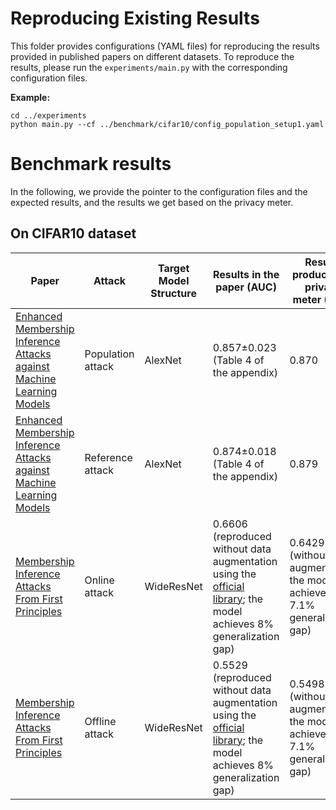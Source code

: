 # Reproducing Existing Results

This folder provides configurations (YAML files) for reproducing the results provided in published papers on different datasets. To reproduce the results, please run the `experiments/main.py` with the corresponding configuration files.

**Example:**

```
cd ../experiments
python main.py --cf ../benchmark/cifar10/config_population_setup1.yaml
```

# Benchmark results

In the following, we provide the pointer to the configuration files and the expected results, and the results we get based on the privacy meter.

## On CIFAR10 dataset

| Paper                                                                                                                       | Attack            | Target Model Structure | Results in the paper (AUC)                                                                                                                                                                                                      | Results produced by privacy meter (AUC)                                        | Configuration File                      |
| --------------------------------------------------------------------------------------------------------------------------- | ----------------- | ---------------------- | ------------------------------------------------------------------------------------------------------------------------------------------------------------------------------------------------------------------------------- | ------------------------------------------------------------------------------ | --------------------------------------- |
| [Enhanced Membership Inference Attacks against Machine Learning Models](https://dl.acm.org/doi/abs/10.1145/3548606.3560675) | Population attack | AlexNet                | 0.857±0.023 (Table 4 of the appendix)                                                                                                                                                                                           | 0.870                                                                          | `cifar10/config_population_setup1.yaml` |
| [Enhanced Membership Inference Attacks against Machine Learning Models](https://dl.acm.org/doi/abs/10.1145/3548606.3560675) | Reference attack  | AlexNet                | 0.874±0.018 (Table 4 of the appendix)                                                                                                                                                                                           | 0.879                                                                          | `cifar10/config_reference_setup1.yaml`  |
| [Membership Inference Attacks From First Principles](https://arxiv.org/pdf/2112.03570.pdf)                                  | Online attack     | WideResNet             | 0.6606 (reproduced without data augmentation using the [official library](https://github.com/tensorflow/privacy/tree/4dd8d0ffde4ddb1575d5c2fc02e0693e08f4f4a1/research/mi_lira_2021); the model achieves 8% generalization gap) | 0.6429 (without data augmentation; the model achieves 7.1% generalization gap) | `cifar10/config_lira_online.yaml`       |
| [Membership Inference Attacks From First Principles](https://arxiv.org/pdf/2112.03570.pdf)                                  | Offline attack    | WideResNet             | 0.5529 (reproduced without data augmentation using the [official library](https://github.com/tensorflow/privacy/tree/4dd8d0ffde4ddb1575d5c2fc02e0693e08f4f4a1/research/mi_lira_2021); the model achieves 8% generalization gap) | 0.5498 (without data augmentation; the model achieves 7.1% generalization gap) | `cifar10/config_lira_offline.yaml`      |
